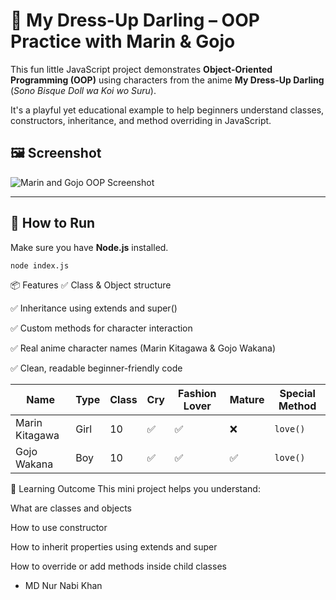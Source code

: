# 💖 My Dress-Up Darling – OOP Practice with Marin & Gojo

This fun little JavaScript project demonstrates **Object-Oriented Programming (OOP)** using characters from the anime **My Dress-Up Darling** (*Sono Bisque Doll wa Koi wo Suru*).

It's a playful yet educational example to help beginners understand classes, constructors, inheritance, and method overriding in JavaScript.




## 🖼️ Screenshot

![Marin and Gojo OOP Screenshot](https://ik.imagekit.io/y74mrm0nk/oopxmaringojo.jpg?updatedAt=1754391997671)

---



## 🚀 How to Run

Make sure you have **Node.js** installed.

```bash
node index.js
```

📦 Features
✅ Class & Object structure

✅ Inheritance using extends and super()

✅ Custom methods for character interaction

✅ Real anime character names (Marin Kitagawa & Gojo Wakana)

✅ Clean, readable beginner-friendly code




| Name           | Type | Class | Cry | Fashion Lover | Mature | Special Method |
| -------------- | ---- | ----- | --- | ------------- | ------ | -------------- |
| Marin Kitagawa | Girl | 10    | ✅   | ✅             | ❌      | `love()`       |
| Gojo Wakana    | Boy  | 10    | ✅   | ✅             | ✅      | `love()`       |



🎯 Learning Outcome
This mini project helps you understand:

What are classes and objects

How to use constructor

How to inherit properties using extends and super

How to override or add methods inside child classes


- MD Nur Nabi Khan
